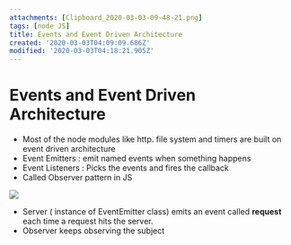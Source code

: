 ```yaml
---
attachments: [Clipboard_2020-03-03-09-48-21.png]
tags: [node JS]
title: Events and Event Driven Architecture
created: '2020-03-03T04:09:09.686Z'
modified: '2020-03-03T04:18:21.905Z'
---
```


# Events and Event Driven Architecture

* Most of the node modules like http. file system and timers are built on event driven architecture
* Event Emitters : emit named events when something happens
* Event Listeners : Picks the events and fires the callback
* Called Observer pattern in JS



![](@attachment/Clipboard_2020-03-03-09-48-21.png)

* Server ( instance of EventEmitter class)  emits an event called **request**  each time a request hits the server.
* Observer keeps observing the subject

